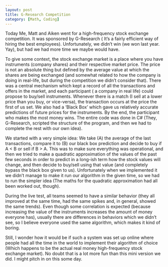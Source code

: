 ```yaml
---
layout: post
title: G-Research Competition
category: [Math, Coding]
---
```


Today Me, Matt and Aiken went for a high-frequency stock exchange competition. It was sponsored by G-Research ( It’s a fairly efficient way of hiring the best employees).
Unfortunately, we didn’t win (we won last year. Yay), but had we had more time we maybe would have.
<!--excerpt ends here-->
To give some context, the stock exchange market is a place where you have instruments (company shares) and their respective market price. The price is not an absolute thing but defined by the average value at which the shares are being exchanged (and somewhat related to how the company is doing in real-life, but during the competition we didn’t consider that). There was a central mechanism which kept a record of all the transactions and offers in the market, and each participant ( a company in real life) could propose to buy/sell instruments. Whenever there is a match (I sell at a lower price than you buy, or vice-versa), the transaction occurs at the price the first of us set. We also had a ‘Black Box’ which gave us relatively accurate predictions of future prices for the instruments. By the end, the participant who makes the most money wins. The entire code was done in C# (They, G-Research, scripted the structure of the program, and then we had to complete the rest with our own idea).

We started with a very simple idea: We take (A) the average of the last transactions, compare it to (B) our black box prediction and decide to buy if A \< B or sell if B \> A. This was to make sure everything was operational, and then we tried to make a quadratic approximation of the values of the past few seconds in order to predict in a long-ish term how the stock values will change, and then decide to buy/sell using that value (and completely bypass the black box given to us). Unfortunately when we implemented it we didn’t manage to make it run our algorithm in the given time, so we had to run the simpler idea (The maths for the quadratic approximation had all been worked out, though).

During the live test, all teams seemed to have a similar behavior (they all improved at the same time, had the same spikes and, in general, showed the same trends). Even though some correlation is expected (because increasing the value of the instruments increases the amount of money everyone has), usually there are differences in behaviors which we didn’t see, so I believe everyone used the same algorithm, which makes it kind of boring.

Still, I wonder how it would be if such a system was set up online where people had all the time in the world to implement their algorithm of choice (Which happens to be the actual real money high-frequency stock exchange market). No doubt that is a lot more fun than this mini version we did. I might pitch in on this some day.